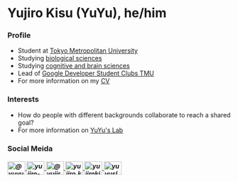 # Yujiro Kisu (YuYu), he/him

<h3>Profile</h3>
<ul>
  <li>Student at <a href="https://www.tmu.ac.jp/english/index.html" target="blank">Tokyo Metropolitan University</a></li>
  <li>Studying <a href="https://www.biol.se.tmu.ac.jp/en/" target="blank">biological sciences</a></li>
  <li>Studying <a href="https://www.mq.edu.au/about/about-the-university/our-faculties/medicine-and-health-sciences/departments-and-centres/department-of-cognitive-science" target="blank">cognitive and brain sciences</a></li>
  <li>Lead of <a href="https://gdsc.community.dev/tokyo-metropolitan-university/" target="blank">Google Developer Student Clubs TMU</a></li>
  <li>For more information on my <a href="https://docs.google.com/document/d/1c84CdhLZBxSs0L72ABwg8EPhBfut_-VAu4f0xQ_jUy0/edit?usp=sharing" target="blank">CV</a></li>
</ul> 

<h3>Interests</h3>
<ul>
  <li>How do people with different backgrounds collaborate to reach a shared goal?</li>
  <li>For more information on <a href="https://sites.google.com/view/yuyuslab/home" target="blank">YuYu's Lab</a></li>
</ul>

<a href="" target="blank"></a>

<h3>Social Meida</h3>
<h5> 
 <a href="https://twitter.com/yuyu_lab_tmu" target="blank">
  <img align="center" src="https://raw.githubusercontent.com/rahuldkjain/github-profile-readme-generator/master/src/images/icons/Social/twitter.svg" alt="@yuyu_lab_tmu" height="30" width="40" />
 </a>
 <a href="https://www.linkedin.com/in/yujiro-kisu-403778242/" target="blank">
  <img align="center" src="https://raw.githubusercontent.com/rahuldkjain/github-profile-readme-generator/master/src/images/icons/Social/linked-in-alt.svg" alt="yujiro-kisu-403778242" height="30" width="40" />
 </a>
 <a href="https://www.youtube.com/@yujirokisu2907" target="blank">
  <img align="center" src="https://raw.githubusercontent.com/rahuldkjain/github-profile-readme-generator/master/src/images/icons/Social/youtube.svg" alt="@yujirokisu2907" height="30" width="40" />
 </a>
 <a href="https://www.facebook.com/yujiro.kisu" target="blank">
  <img align="center" src="https://raw.githubusercontent.com/rahuldkjain/github-profile-readme-generator/master/src/images/icons/Social/facebook.svg" alt="yujiro.kisu" height="30" width="40" />
 </a>
 <a href="https://www.instagram.com/yujirokisu1/" target="blank">
  <img align="center" src="https://raw.githubusercontent.com/rahuldkjain/github-profile-readme-generator/master/src/images/icons/Social/instagram.svg" alt="yujirokisu1" height="30" width="40" />
 </a>
<a href="https://github.com/yuyuslab" target="blank">
  <img align="center" src="https://raw.githubusercontent.com/rahuldkjain/github-profile-readme-generator/master/src/images/icons/Social/github.svg" alt="yuyuslab" height="30" width="40" />
 </a>
</h5>

